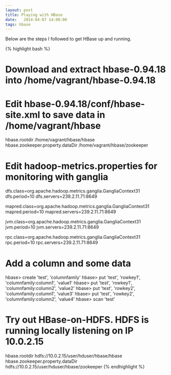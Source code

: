 ```yaml
---
layout: post
title: Playing with HBase
date:   2014-04-07 14:00:00
tags: hbase
---
```


Below are the steps I followed to get HBase up and running.

{% highlight bash %}
# Download and extract hbase-0.94.18 into /home/vagrant/hbase-0.94.18

# Edit hbase-0.94.18/conf/hbase-site.xml to save data in /home/vagrant/hbase
<configuration>
  <property>
    <name>hbase.rootdir</name>
    <value>/home/vagrant/hbase/hbase</value>
  </property>
  <property>
    <name>hbase.zookeeper.property.dataDir</name>
    <value>/home/vagrant/hbase/zookeeper</value>
  </property>
</configuration>

# Edit hadoop-metrics.properties for monitoring with ganglia
dfs.class=org.apache.hadoop.metrics.ganglia.GangliaContext31
dfs.period=10
dfs.servers=239.2.11.71:8649

mapred.class=org.apache.hadoop.metrics.ganglia.GangliaContext31
mapred.period=10
mapred.servers=239.2.11.71:8649

jvm.class=org.apache.hadoop.metrics.ganglia.GangliaContext31
jvm.period=10
jvm.servers=239.2.11.71:8649

rpc.class=org.apache.hadoop.metrics.ganglia.GangliaContext31
rpc.period=10
rpc.servers=239.2.11.71:8649

# Add a column and some data
hbase> create 'test', 'columnfamily'
hbase> put 'test', 'rowkey1', 'columnfamily:column1', 'value1'
hbase> put 'test', 'rowkey1', 'columnfamily:column2', 'value2'
hbase> put 'test', 'rowkey2', 'columnfamily:column1', 'value3'
hbase> put 'test', 'rowkey2', 'columnfamily:column2', 'value4'
hbase> scan 'test'

# Try out HBase-on-HDFS. HDFS is running locally listening on IP 10.0.2.15
<configuration>
  <property>
    <name>hbase.rootdir</name>
    <value>hdfs://10.0.2.15/user/hduser/hbase/hbase</value>
  </property>
  <property>
    <name>hbase.zookeeper.property.dataDir</name>
    <value>hdfs://10.0.2.15/user/hduser/hbase/zookeeper</value>
  </property>
</configuration>
{% endhighlight %}

